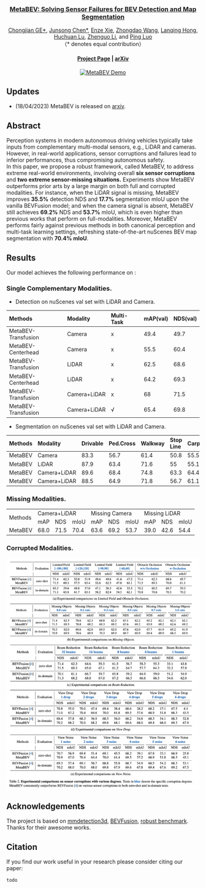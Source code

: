 <div align="center">



### **[MetaBEV: Solving Sensor Failures for BEV Detection and Map Segmentation](https://arxiv.org/abs/2110.05340)**

[Chongjian GE*](https://chongjiange.github.io/),
[Junsong Chen*](https://scholar.google.com/citations?user=p4zxPP8AAAAJ&hl=zh-CN),
[Enze Xie](https://xieenze.github.io/),
[Zhongdao Wang](https://zhongdao.github.io/),
[Lanqing Hong](https://scholar.google.com/citations?user=2p7x6OUAAAAJ&hl=zh-CN),
[Huchuan Lu](https://scholar.google.com/citations?user=D3nE0agAAAAJ&hl=en),
[Zhenguo Li](https://scholar.google.com/citations?user=XboZC1AAAAAJ&hl=en), and
[Ping Luo](http://luoping.me/)
<br>
（* denotes equal contribution）

#### [Project Page](https://chongjiange.github.io/metabev.html) |  [arXiv](https://chongjiange.github.io/metabev.html)

[![MetaBEV Demo](https://res.cloudinary.com/marcomontalbano/image/upload/v1681608647/video_to_markdown/images/youtube--TiEQpYq77Xo-c05b58ac6eb4c4700831b2b3070cd403.jpg)](https://www.youtube.com/watch?v=TiEQpYq77Xo&list=PLB9_L58NpyEWcJhnX-a09CRXp-2kNEojY&index=1 "MetaBEV Demo")
</div>



## Updates
- (18/04/2023) MetaBEV is released on [arxiv](https://chongjiange.github.io/metabev.html). 

## Abstract
Perception systems in modern autonomous driving vehicles typically take inputs from complementary multi-modal sensors, e.g., LiDAR and cameras.
However, in real-world applications, sensor corruptions and failures lead to inferior performances, thus compromising autonomous safety.
<br>
In this paper, we propose a robust framework, called MetaBEV, to address extreme real-world environments, involving overall **six sensor corruptions** and **two extreme sensor-missing situations.**
Experiments show MetaBEV outperforms prior arts by a large margin on both full and corrupted modalities.
For instance, when the LiDAR signal is missing, MetaBEV improves **35.5%** detection NDS and **17.7%** segmentation mIoU upon the vanilla BEVFusion model;
and when the camera signal is absent, MetaBEV still achieves **69.2%** NDS and **53.7%** mIoU, which is even higher than previous works that perform on full-modalities.
Moreover, MetaBEV performs fairly against previous methods in both canonical perception and multi-task learning settings, refreshing state-of-the-art nuScenes BEV map segmentation with **70.4% mIoU**.

## Results
Our model achieves the following performance on :

### Single Complementary Modalities.
- Detection on nuScenes val set with LiDAR and Camera.

|Methods|Modality|Multi-Task|mAP(val)|NDS(val)|
|:----|:----|:----|:----|:----|
|MetaBEV-Transfusion|Camera|x|49.4|49.7|
|MetaBEV-Centerhead|Camera|x|55.5|60.4|
|MetaBEV-Transfusion|LiDAR|x|62.5|68.6|
|MetaBEV-Centerhead|LiDAR|x|64.2|69.3|
|MetaBEV-Transfusion|Camera+LiDAR|x|68|71.5|
|MetaBEV-Transfusion|Camera+LiDAR|√|65.4|69.8|

- Segmentation on nuScenes val set with LiDAR and Camera.

|Methods|Modality|Drivable|Ped.Cross|Walkway|Stop Line|Carpark|Divider|Mean|
|:----|:----|:----|:----|:----|:----|:----|:----|:----|
|MetaBEV|Camera|83.3|56.7|61.4|50.8|55.5|48|59.3|
|MetaBEV|LiDAR|87.9|63.4|71.6|55|55.1|55.7|64.8|
|MetaBEV|Camera+LiDAR|89.6|68.4|74.8|63.3|64.4|61.8|70.4|
|MetaBEV|Camera+LiDAR|88.5|64.9|71.8|56.7|61.1|58.2|66.9|

### Missing Modalities.

<table>
    <tr>
        <td rowspan="2">Methods</td>
        <td colspan="3">Camera+LiDAR</td>
        <td colspan="3">Missing Camera</td>
        <td colspan="3">Missing LiDAR</td>
    </tr>
    <tr>
        <td>mAP</td>
        <td>NDS</td>
        <td>mIoU </td>
        <td>mAP</td>
        <td>NDS</td>
        <td>mIoU</td>
        <td>mAP</td>
        <td>NDS</td>
        <td>mIoU</td>
    </tr>
    <tr>
        <td>MetaBEV</td>
        <td>68.0</td>
        <td>71.5</td>
        <td>70.4</td>
        <td>63.6</td>
        <td>69.2</td>
        <td>53.7</td>
        <td>39.0</td>
        <td>42.6</td>
        <td>54.4</td>
    </tr>
</table>

### Corrupted Modalities.
![](static/corrupted.png)





## Acknowledgements
The project is based on [mmdetection3d](https://github.com/open-mmlab/mmdetection3d), [BEVFusion](https://github.com/mit-han-lab/bevfusion), [robust benchmark](https://github.com/kcyu2014/lidar-camera-robust-benchmark). Thanks for their awesome works.

## Citation
If you find our work useful in your research please consider citing our paper:
```
todo
```


